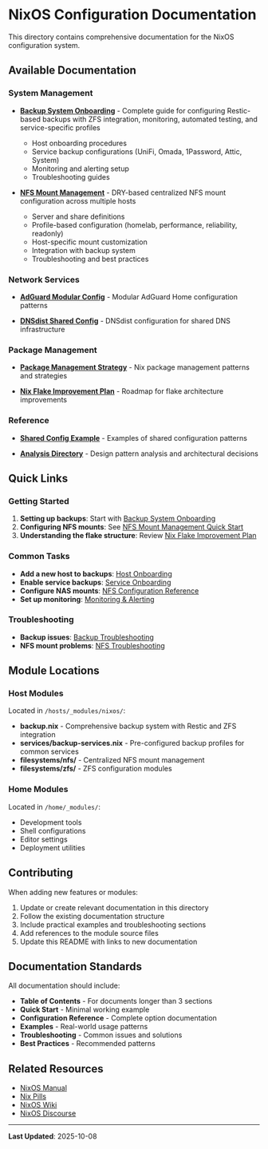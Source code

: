 # NixOS Configuration Documentation

This directory contains comprehensive documentation for the NixOS configuration system.

## Available Documentation

### System Management

- **[Backup System Onboarding](./backup-system-onboarding.md)** - Complete guide for configuring Restic-based backups with ZFS integration, monitoring, automated testing, and service-specific profiles
  - Host onboarding procedures
  - Service backup configurations (UniFi, Omada, 1Password, Attic, System)
  - Monitoring and alerting setup
  - Troubleshooting guides

- **[NFS Mount Management](./nfs-mount-management.md)** - DRY-based centralized NFS mount configuration across multiple hosts
  - Server and share definitions
  - Profile-based configuration (homelab, performance, reliability, readonly)
  - Host-specific mount customization
  - Integration with backup system
  - Troubleshooting and best practices

### Network Services

- **[AdGuard Modular Config](./adguard-modular-config.md)** - Modular AdGuard Home configuration patterns

- **[DNSdist Shared Config](./dnsdist-shared-config.md)** - DNSdist configuration for shared DNS infrastructure

### Package Management

- **[Package Management Strategy](./package-management-strategy.md)** - Nix package management patterns and strategies

- **[Nix Flake Improvement Plan](./nix-flake-improvement-plan.md)** - Roadmap for flake architecture improvements

### Reference

- **[Shared Config Example](./shared-config-example.md)** - Examples of shared configuration patterns

- **[Analysis Directory](./analysis/)** - Design pattern analysis and architectural decisions

## Quick Links

### Getting Started

1. **Setting up backups**: Start with [Backup System Onboarding](./backup-system-onboarding.md#quick-start)
2. **Configuring NFS mounts**: See [NFS Mount Management Quick Start](./nfs-mount-management.md#quick-start)
3. **Understanding the flake structure**: Review [Nix Flake Improvement Plan](./nix-flake-improvement-plan.md)

### Common Tasks

- **Add a new host to backups**: [Host Onboarding](./backup-system-onboarding.md#host-onboarding)
- **Enable service backups**: [Service Onboarding](./backup-system-onboarding.md#service-onboarding)
- **Configure NAS mounts**: [NFS Configuration Reference](./nfs-mount-management.md#configuration-reference)
- **Set up monitoring**: [Monitoring & Alerting](./backup-system-onboarding.md#monitoring--alerting)

### Troubleshooting

- **Backup issues**: [Backup Troubleshooting](./backup-system-onboarding.md#troubleshooting)
- **NFS mount problems**: [NFS Troubleshooting](./nfs-mount-management.md#troubleshooting)

## Module Locations

### Host Modules

Located in `/hosts/_modules/nixos/`:

- **backup.nix** - Comprehensive backup system with Restic and ZFS integration
- **services/backup-services.nix** - Pre-configured backup profiles for common services
- **filesystems/nfs/** - Centralized NFS mount management
- **filesystems/zfs/** - ZFS configuration modules

### Home Modules

Located in `/home/_modules/`:

- Development tools
- Shell configurations
- Editor settings
- Deployment utilities

## Contributing

When adding new features or modules:

1. Update or create relevant documentation in this directory
2. Follow the existing documentation structure
3. Include practical examples and troubleshooting sections
4. Add references to the module source files
5. Update this README with links to new documentation

## Documentation Standards

All documentation should include:

- **Table of Contents** - For documents longer than 3 sections
- **Quick Start** - Minimal working example
- **Configuration Reference** - Complete option documentation
- **Examples** - Real-world usage patterns
- **Troubleshooting** - Common issues and solutions
- **Best Practices** - Recommended patterns

## Related Resources

- [NixOS Manual](https://nixos.org/manual/nixos/stable/)
- [Nix Pills](https://nixos.org/guides/nix-pills/)
- [NixOS Wiki](https://nixos.wiki/)
- [NixOS Discourse](https://discourse.nixos.org/)

---

**Last Updated**: 2025-10-08
